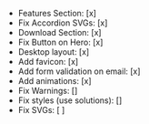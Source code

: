 - Features Section: [x]
- Fix Accordion SVGs: [x]
- Download Section: [x]
- Fix Button on Hero: [x]
- Desktop layout: [x]
- Add favicon: [x]
- Add form validation on email: [x]
- Add animations: [x]
- Fix Warnings: []
- Fix styles (use solutions): []
- Fix SVGs: [ ]
